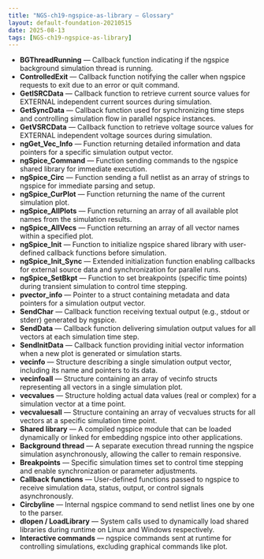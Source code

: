 ```yaml
---
title: "NGS-ch19-ngspice-as-library — Glossary"
layout: default-foundation-20210515
date: 2025-08-13
tags: [NGS-ch19-ngspice-as-library]
---
```


- **BGThreadRunning** — Callback function indicating if the ngspice background simulation thread is running.  
- **ControlledExit** — Callback function notifying the caller when ngspice requests to exit due to an error or quit command.  
- **GetISRCData** — Callback function to retrieve current source values for EXTERNAL independent current sources during simulation.  
- **GetSyncData** — Callback function used for synchronizing time steps and controlling simulation flow in parallel ngspice instances.  
- **GetVSRCData** — Callback function to retrieve voltage source values for EXTERNAL independent voltage sources during simulation.  
- **ngGet_Vec_Info** — Function returning detailed information and data pointers for a specific simulation output vector.  
- **ngSpice_Command** — Function sending commands to the ngspice shared library for immediate execution.  
- **ngSpice_Circ** — Function sending a full netlist as an array of strings to ngspice for immediate parsing and setup.  
- **ngSpice_CurPlot** — Function returning the name of the current simulation plot.  
- **ngSpice_AllPlots** — Function returning an array of all available plot names from the simulation results.  
- **ngSpice_AllVecs** — Function returning an array of all vector names within a specified plot.  
- **ngSpice_Init** — Function to initialize ngspice shared library with user-defined callback functions before simulation.  
- **ngSpice_Init_Sync** — Extended initialization function enabling callbacks for external source data and synchronization for parallel runs.  
- **ngSpice_SetBkpt** — Function to set breakpoints (specific time points) during transient simulation to control time stepping.  
- **pvector_info** — Pointer to a struct containing metadata and data pointers for a simulation output vector.  
- **SendChar** — Callback function receiving textual output (e.g., stdout or stderr) generated by ngspice.  
- **SendData** — Callback function delivering simulation output values for all vectors at each simulation time step.  
- **SendInitData** — Callback function providing initial vector information when a new plot is generated or simulation starts.  
- **vecinfo** — Structure describing a single simulation output vector, including its name and pointers to its data.  
- **vecinfoall** — Structure containing an array of vecinfo structs representing all vectors in a single simulation plot.  
- **vecvalues** — Structure holding actual data values (real or complex) for a simulation vector at a time point.  
- **vecvaluesall** — Structure containing an array of vecvalues structs for all vectors at a specific simulation time point.  
- **Shared library** — A compiled ngspice module that can be loaded dynamically or linked for embedding ngspice into other applications.  
- **Background thread** — A separate execution thread running the ngspice simulation asynchronously, allowing the caller to remain responsive.  
- **Breakpoints** — Specific simulation times set to control time stepping and enable synchronization or parameter adjustments.  
- **Callback functions** — User-defined functions passed to ngspice to receive simulation data, status, output, or control signals asynchronously.  
- **Circbyline** — Internal ngspice command to send netlist lines one by one to the parser.  
- **dlopen / LoadLibrary** — System calls used to dynamically load shared libraries during runtime on Linux and Windows respectively.  
- **Interactive commands** — ngspice commands sent at runtime for controlling simulations, excluding graphical commands like plot.
